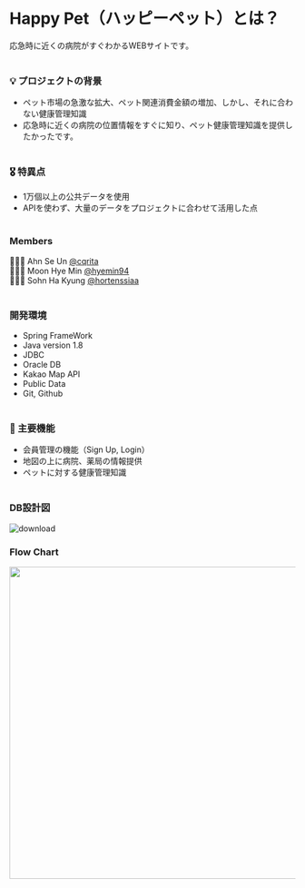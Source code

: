 <h1>Happy Pet（ハッピーペット）とは？</h1>
応急時に近くの病院がすぐわかるWEBサイトです。<br><br>


### 💡 プロジェクトの背景
- ペット市場の急激な拡大、ペット関連消費金額の増加、しかし、それに合わない健康管理知識
- 応急時に近くの病院の位置情報をすぐに知り、ペット健康管理知識を提供したかったです。<br><br>

### 🎖 特異点
- 1万個以上の公共データを使用
- APIを使わず、大量のデータをプロジェクトに合わせて活用した点<br><br>

### Members
🧑🏻‍💻  Ahn Se Un [@cqrita](https://github.com/cqrita)<br>
👩🏻‍💻  Moon Hye Min [@hyemin94](https://github.com/hyemin94)<br>
👩🏻‍💻  Sohn Ha Kyung [@hortenssiaa](https://github.com/hortenssiaa)<br><br>

### 開発環境
- Spring FrameWork
- Java version 1.8
- JDBC 
- Oracle DB
- Kakao Map API
- Public Data
- Git, Github<br><br>

### 📌 主要機能
- 会員管理の機能（Sign Up, Login）<br>
- 地図の上に病院、薬局の情報提供<br>
- ペットに対する健康管理知識<br><br>

### DB設計図
![download](https://user-images.githubusercontent.com/16066576/133897979-469d6bf8-ead4-45aa-9855-f5ab8f95e2cd.png)

### Flow Chart
<img src="https://user-images.githubusercontent.com/16066576/133898169-feba7e2a-5129-4f2b-a481-bb276277ce84.png" width=550/>

